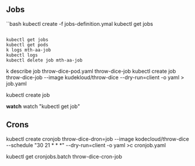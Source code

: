 ## Jobs

``bash
kubectl create -f jobs-definition.ymal
kubectl get jobs
```

kubectl get jobs
kubectl get pods
k logs mth-aa-job
kubectl logs 
kubectl delete job mth-aa-job
```

k describe job throw-dice-pod.yaml throw-dice-job
kubectl create job throw-dice-job --image kudekloud/throw-dice --dry-run=client -o yaml > job.yaml 

kubectl create job 

**watch**
watch "kubectl get job"


## Crons

kubectl create cronjob throw-dice-dron=job --image kodecloud/throw-dice --schedule "30 21  * * *" --dry-run=client -o yaml >c cronjob.yaml

kubectl get cronjobs.batch throw-dice-cron-job
